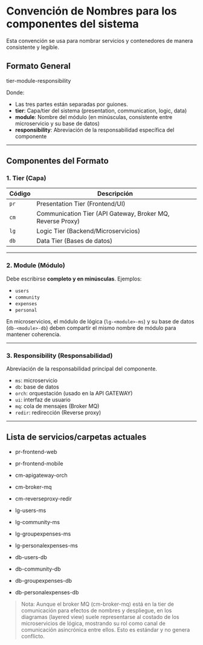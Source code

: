 # Convención de Nombres para los componentes del sistema

Esta convención se usa para nombrar servicios y contenedores de manera consistente y legible.

## Formato General

tier-module-responsibility

Donde:
- Las tres partes están separadas por guiones.
- **tier**: Capa/tier del sistema (presentation, communication, logic, data)
- **module**: Nombre del módulo (en minúsculas, consistente entre microservicio y su base de datos)
- **responsibility**: Abreviación de la responsabilidad específica del componente

---

## Componentes del Formato

### 1. **Tier** (Capa)

| Código | Descripción                         |
|--------|-------------------------------------|
| `pr`   | Presentation Tier (Frontend/UI)     |
| `cm`   | Communication Tier (API Gateway, Broker MQ, Reverse Proxy) |
| `lg`   | Logic Tier (Backend/Microservicios) |
| `db`   | Data Tier (Bases de datos)          |

---

### 2. **Module** (Módulo)

Debe escribirse **completo y en minúsculas**. Ejemplos:
- `users`
- `community`
- `expenses`
- `personal`

En microservicios, el módulo de lógica (`lg-<module>-ms`) y su base de datos (`db-<module>-db`) deben compartir el mismo nombre de módulo para mantener coherencia.

---

### 3. **Responsibility** (Responsabilidad)

Abreviación de la responsabilidad principal del componente.
- `ms`: microservicio
- `db`: base de datos
- `orch`: orquestación (usado en la API GATEWAY)
- `ui`: interfaz de usuario
- `mq`: cola de mensajes (Broker MQ)
- `redir`: redirección (Reverse proxy)

---

## Lista de servicios/carpetas actuales

- pr-frontend-web
- pr-frontend-mobile
  
- cm-apigateway-orch
- cm-broker-mq
- cm-reverseproxy-redir

- lg-users-ms
- lg-community-ms
- lg-groupexpenses-ms
- lg-personalexpenses-ms
  
- db-users-db
- db-community-db
- db-groupexpenses-db
- db-personalexpenses-db

> Nota: Aunque el broker MQ (cm-broker-mq) está en la tier de comunicación para efectos de nombres y despliegue, en los diagramas (layered view) suele representarse al costado de los microservicios de lógica, mostrando su rol como canal de comunicación asincrónica entre ellos. Esto es estándar y no genera conflicto.
